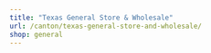 ```yaml
---
title: "Texas General Store & Wholesale"
url: /canton/texas-general-store-and-wholesale/
shop: general
---
```


